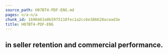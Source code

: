 ```yaml
---
source_path: H07BT4-PDF-ENG.md
pages: n/a-n/a
chunk_id: 1690463a0b5975110fec1a2cc6e386628acead3e
title: H07BT4-PDF-ENG
---
```

## in seller retention and commercial performance.
